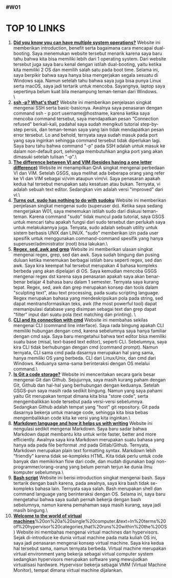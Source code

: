 ### #W01

# TOP 10 LINKS

1. [**Did you know you can have multiple system operations?**](https://www.howtogeek.com/187789/dual-booting-explained-how-you-can-have-multiple-operating-systems-on-your-computer/)
Website ini memberikan introduction, benefit serta bagaimana cara mencapai dual-booting. Saya menemukan website tersebut menarik karena saya baru tahu bahwa kita bisa memiliki lebih dari 1 operating system. Dari website tersebut juga saya baru kenal dengan istilah dual-booting, yaitu ketika kita memiliki 2 OS dan memilih salah satu pada boot time. Selama ini, saya berpikir bahwa saya hanya bisa mengerjakan segala sesuatu di Windows saja. Namun setelah tahu bahwa saya juga bisa punya Linux serta macOS, saya jadi tertarik untuk mencoba. Sayangnya, laptop saya sepertinya belum kuat bila menampung teman-teman dari Windows.\
\
2. [**ssh -p? What's that?**](https://linuxize.com/post/ssh-command-in-linux/)
Website ini memberikan penjelasan singkat mengenai SSH serta basic-basicnya. Awalnya saya penasaran dengan command ssh - p port username@hostname, karena ketika saya mencoba command tersebut, saya mendapatkan pesan "Connection refused" berkali-kali, padahal saya sudah mengikuti tutorial step-by-step persis, dan teman-teman saya yang lain tidak mendapatkan pesan error tersebut. Lo and behold, ternyata saya sudah masuk pada port yang saya inginkan sehingga command tersebut tidak diperlukan lagi. Saya baru tahu bahwa command "-p" pada SSH adalah untuk masuk ke dalam non-default port, sehingga membutuhkan angka port yang akan dimasuki setelah tulisan "-p".\
3. [**The difference between VI and VIM (besides having a one letter difference)**](https://askubuntu.com/questions/418396/what-is-the-difference-between-vi-and-vim)
Website ini menampilkan QnA singkat mengenai perbedaan VI dan VIM. Setelah GSGS, saya melihat ada beberapa orang yang refer ke VI dan VIM sebagai vi/vim ataupun vim/vi. Saya penasaran apakah kedua hal tersebut merupakan satu kesatuan atau bukan. Ternyata, vi adalah sebuah text editor. Sedangkan vim adalah versi "improved" dari vi.\
4. [**Turns out, sudo has nothing to do with sudoku**](https://searchsecurity.techtarget.com/definition/sudo-superuser-do)
Website ini memberikan penjelasan singkat mengenai sudo (superuser do). Ketika saya sedang mengerjakan W01, saya menemukan istilah sudo dari diskusi teman-teman. Karena command "sudo" tidak muncul pada tutorial, saya GSGS untuk mencari tahu apakah fungsi dari sudo tersebut dan perlukah saya untuk melakukannya juga. Tenyata, sudo adalah sebuah utility untuk sistem berbasis UNIX dan LINUX. "sudo" memberikan izin pada user spesifik untuk menggunakan command-command spesifik yang hanya superuser/administrator (root) bisa lakukan.\
5. [**Regex, sed, awk and grep**](http://matt.might.net/articles/sculpting-text/)
Website ini memberikan ulasan singkat mengenai regex, grep, sed dan awk. Saya sudah bingung dan pusing duluan ketika menemukan berbagai istilah baru seperti regex, sed dan awk. Saya kira keempat hal tersebut merupakan 4 bahasa kompleks berbeda yang akan dipelajari di OS. Saya kemudian mencoba GSGS mengenai regex dst karena saya penasaran apakah saya akan benar-benar belajar 4 bahasa baru dalam 1 semester. Ternyata saya kurang tepat. Regex, sed, awk dan grep merupakan konsep dan tools dalam "sculpting text", atau text processing, pada suatu scripting language. Regex merupakan bahasa yang mendeskripsikan pola pada string, sed dapat mentransformasikan teks, awk (the most powerful tool) dapat memanipulasi database yang disimpan sebagai text dan grep dapat "filter" input dari suatu pola (text matching dan printing). \
6. [**CLI and its connection with cmd**](https://www.petanikode.com/text-editor-cli-linux/)
Website ini membahas sekilas mengenai CLI (command line interface). Saya rada bingung apakah CLI memiliki hubungan dengan cmd, karena sebelumnya saya hanya familiar dengan cmd saja. Saya baru mengetahui bahwa text editor bisa memiliki suatu base (misal, text-based text editor), seperti CLI. Sebelumnya, saya kira CLI tidak berhubungan dengan cmd (command prompt). Namun ternyata, CLI sama cmd pada dasarnya merupakan hal yang sama, hanya memiliki OS yang berbeda. CLI dari Linux/Unix, dan cmd dari Windows. Keduanya sama-sama berinteraksi dengan OS melalui command.\
7. [**Is Git a code storage?**](https://medium.com/@shiivangii/all-about-git-and-github-c4b987df1b16)
Website ini menceritakan secara garis besar mengenai Git dan Github. Sejujurnya, saya masih kurang paham dengan Git, Github dan hal-hal yang berhubungan dengan keduanya. Setelah GSGS-pun saya masih rada sedikit bingung. Namun yang saya pahami yaitu Git merupakan tempat dimana kita bisa "store code", serta mengembalikkan kode tersebut pada versi-versi sebelumnya. Sedangkan Github adalah tempat yang "host" git repository. Git pada dasarnya bekerja untuk manage code, sehingga kita bisa bebas mengembalikkan code kita ke versi yang kita inginkan.\
8. [**Markdown language and how it helps us with writing**](https://blog.bit.ai/what-is-markdown/)
Website ini nengulasi sedikit mengenai Markdown. Saya baru sadar bahwa Markdown dapat membantu kita untuk write faster, better and more efficiently. Awalnya saya kira Markdown merupakan suatu bahasa yang hanya ada pada file berformat .md pada Gitlab/Github. Ternyata, Markdown merupakan plain text formatting syntax. Markdown lebih "friendly" karena tidak se-kompleks HTML. Kita tidak perlu untuk code banyak dan memikirkan flow dari code, dan mudah digunakan bagi non-programmer/orang-orang yang belum pernah terjun ke dunia ilmu komputer sebelumnya.\
9. [**Bash script**](https://linuxhint.com/what_is_bash_script/)
Website ini berisi introduction singkat mengenai bash. Saya tertarik dengan bash karena, pada awalnya, saya kira bash tidak se-kompleks bahasa lain. Ternyata saya salah. Bash merupakan shell dan command language yang berinteraksi dengan OS. Selama ini, saya baru mengetahui bahwa saya sudah pernah bekerja dengan bash sebelumnya, namun karena pemahaman saya masih kurang, saya jadi masih bingung.\
10. [**Welcome to the world of virtual machines**](https://www.globalknowledge.com/ca-en/resources/resource-library/articles/introduction-to-virtual-machines-and-hypervisors/#:~:text=Virtualization%20offers%20the%20ability%20to,OS)%20on%20a%20single%20computer.&text=In%20terms%20of%20hypervisor%20categories,that%20runs%20within%20the%20OS)
Website ini membahas mengenai virtual machines dan hypervisors. Sejak di-introduce ke dunia virtual machine pada mata kuliah OS ini, saya jadi penasaran mengenai konsep virtual machine. Saya kira kedua hal tersebut sama, namun ternyata berbeda. Virtual machine merupakan virtual environment yang bekerja sebagai virtual computer system sedangkan hypervisors merupakan software yang mewujudkan virtualisasi hardware. Hypervisor bekerja sebagai VMM (Virtual Machine Monitor), tempat dimana virtual machine dijalankan.
